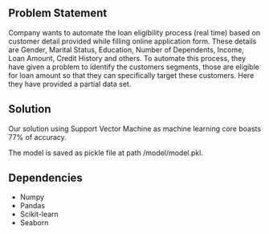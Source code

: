 ## Problem Statement

Company wants to automate the loan eligibility process (real time) based on customer detail provided while filling online application form. These details are Gender, Marital Status, Education, Number of Dependents, Income, Loan Amount, Credit History and others. To automate this process, they have given a problem to identify the customers segments, those are eligible for loan amount so that they can specifically target these customers. Here they have provided a partial data set.

## Solution

Our solution using Support Vector Machine as machine learning core boasts 77% of accuracy.

The model is saved as pickle file at path /model/model.pkl.

## Dependencies

* Numpy
* Pandas
* Scikit-learn
* Seaborn

